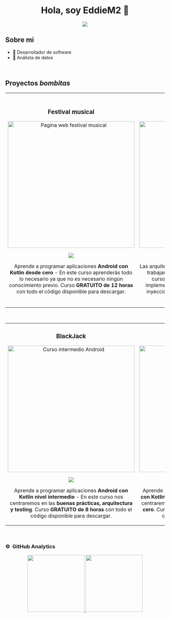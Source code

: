<div align="center">
    <h1 align="center">Hola, soy EddieM2 👋</h1>
      <img src="https://i.imgur.com/aIqzYuX.png">
    </div>

## Sobre mi

- 📲 Desarrollador de software
- 🎥 Análista de datos
<br>

## Proyectos *bombitas*
<table>
<tr>
    <td width="50%">
    <h3 align="center">Festival musical</h3>
    <div align="center">
    <a href="https://github.com/EddieM2/Festival-Musical" target="_blank"><img src="https://i.imgur.com/Jji0CIE.jpg" width="400" alt="Pagina web festival musical"></a>
    <p>
    <a href="https://github.com/EddieM2/Festival-Musical" target="_blank">
    <img src="https://img.shields.io/badge/CÓDIGO-ff9?style=for-the-badge&logo=github&logoColor=black">
    </a>
    </p>
    <p>Aprende a programar aplicaciones <strong>Android con Kotlin desde cero</strong> - En este curso aprenderás todo lo necesario ya que no es necesario ningún conocimiento previo. Curso <strong>GRATUITO de 12 horas</strong> con todo el código disponible para descargar.</p>
    </div>
                                                                                      
</td>

<td width="50%">
                   <br>
    <h3 align="center">Block de Café</h3>
    <div align="center">                                       
    <a href="https://github.com/EddieM2/BlogDeCafe" target="_blank"><img src="https://i.imgur.com/7uCBigG.jpg" width="400" alt="Block de cafe"></a>
    <br>
    <p>
    <a href="https://github.com/EddieM2/BlogDeCafe" target="_blank">
    <img src="https://img.shields.io/badge/C%C3%93DIGO-80ffaa?style=for-the-badge&logo=github&logoColor=black">
    </a>
    </p>
    </p>Las arquitecturas son <strong>IMPRESCINDIBLES</strong> para poder trabajar como desarrollador/a Android. En este curso, divido por ramas irás aprendiendo a implementar una arquitectura real y robusta con inyección de dependencias, clean architecture, testing y mucho más.</p>
    </div>                                                             
    </table>                                                                                 
    </div>
    <br>

<table>
<tr>
<td width="50%">
<h3 align="center">BlackJack</h3>
<div align="center">
<a href="[https://github.com/ArisGuimera/Android-Expert-Intermedio](https://github.com/EddieM2/Blackjack)" target="_blank"><img src="https://i.imgur.com/V48W0sU.jpg" width="400" alt="Curso intermedio Android"></a>
<p>
<a href="[https://github.com/ArisGuimera/Android-Expert-Intermedio](https://github.com/EddieM2/Blackjack)" target="_blank">
<img src="https://img.shields.io/badge/CÓDIGO-ff9?style=for-the-badge&logo=github&logoColor=black">
</a>
</p>
<p>Aprende a programar aplicaciones <strong>Android con Kotlin nivel intermedio</strong> - En este curso nos centraremos en las <strong>buenas prácticas, arquitectura y testing</strong>. Curso <strong>GRATUITO de 8 horas</strong> con todo el código disponible para descargar.</p>
</div>
                                                                                      
</td>       

<td width="50%">
<h3 align="center">FrondEnd Store</h3>
<div align="center">
<a href="https://github.com/EddieM2/Frond-End-Store" target="_blank"><img src="https://i.imgur.com/nDDp1Ra.jpg" width="400" alt="Curso Kotlin Multiplatform"></a>
<p>
<a href="https://github.com/EddieM2/Frond-End-Store" target="_blank">
<img src="https://img.shields.io/badge/C%C3%93DIGO-cfaae0?style=for-the-badge&logo=github&logoColor=black">
</a>
</p>
<p>Aprende a programar aplicaciones <strong>multiplataform con Kotlin y Jetpack Compose</strong> - En este curso nos centraremos en dominar Kotlin Multiplatform <strong>desde cero</strong>. Curso <strong>GRATUITO</strong> (en desarrollo) con todo el código disponible para descargar.</p>
</div>
                                                                                      
</td>  
</table>                                                                                 
</div>
<br>

### ⚙️ &nbsp;GitHub Analytics

<p align="center">
<a href="https://github.com/ArisGuimera">
  <img height="180em" src="https://github-readme-stats-eight-theta.vercel.app/api?username=ArisGuimera&show_icons=true&theme=algolia&include_all_commits=true&count_private=true"/>
  <img height="180em" src="https://github-readme-stats-eight-theta.vercel.app/api/top-langs/?username=ArisGuimera&layout=compact&langs_count=8&theme=algolia"/>
</a>
</p>
